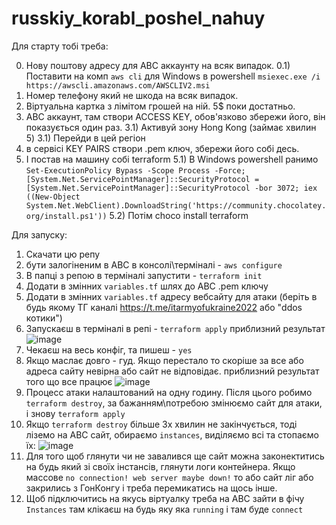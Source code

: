 # russkiy_korabl_poshel_nahuy

Для старту тобі треба:

0) Нову поштову адресу для АВС аккаунту на всяк випадок.
0.1) Поставити на комп `aws cli` для Windows в powershell `msiexec.exe /i https://awscli.amazonaws.com/AWSCLIV2.msi`
1) Номер телефону який не шкода на всяк випадок.
2) Віртуальна картка з лімітом грошей на ній. 5$ поки достатньо.
3) АВС аккаунт, там створи ACCESS KEY, обов'язково збережи його, він показується один раз.
 3.1) Активуй зону Hong Kong (займає хвилин 5)
 3.1) Перейди в цей регіон
4) в сервісі KEY PAIRS створи .pem ключ, збережи його собі десь.
5) І постав на машину собі terraform
   5.1) В Windows powershell ранимо `Set-ExecutionPolicy Bypass -Scope Process -Force; [System.Net.ServicePointManager]::SecurityProtocol = [System.Net.ServicePointManager]::SecurityProtocol -bor 3072; iex ((New-Object System.Net.WebClient).DownloadString('https://community.chocolatey.org/install.ps1'))`
  5.2) Потім choco install terraform

Для запуску:

1) Скачати цю репу
2) бути залогіненим в АВС в консолі\терміналі - `aws configure`
3) В папці з репою в терміналі запустити - `terraform init`
4) Додати в змінних `variables.tf` шлях до АВС .pem ключу
5) Додати в змінних `variables.tf` адресу вебсайту для атаки (беріть в будь якому ТГ каналі https://t.me/itarmyofukraine2022 або "ddos котики")
6) Запускаєш в терміналі в репі - `terraform apply` 
приблизний результат ![image](https://user-images.githubusercontent.com/24322276/155978270-46a9b635-8519-48f1-8a98-a6f216e1c61d.png)
7) Чекаєш на весь конфіг, та пишеш - `yes`
8) Якщо маслає довго - гуд. Якщо перестало то скоріше за все або адреса сайту невірна або сайт не відповідає.
приблизний результат того що все працює ![image](https://user-images.githubusercontent.com/24322276/155978537-84cbaa5d-c323-4ab4-a61e-571b6369872f.png)
9) Процесс атаки налаштований на одну годину. Після цього робимо `terraform destroy`, за бажанням\потребою змінюємо сайт для атаки, і знову `terraform apply`
10) Якщо `terraform destroy` більше 3х хвилин не закінчується, тоді ліземо на АВС сайт, обираємо `instances`, виділяємо всі та стопаємо їх:
![image](https://user-images.githubusercontent.com/24322276/155982236-15ad9379-7e06-4d97-b21d-8b34f5182b50.png)
11) Для того щоб глянути чи не завалився ще сайт можна законектитись на будь який зі своїх інстансів, глянути логи контейнера. Якщо массове `no connection! web server maybe down!` то або сайт ліг або закрились з ГонКонгу і треба перемикатись на щось інше.
12) Щоб підключитись на якусь віртуалку треба на АВС зайти в фічу `Instances` там клікаєш на будь яку яка `running` і там буде `connect`
